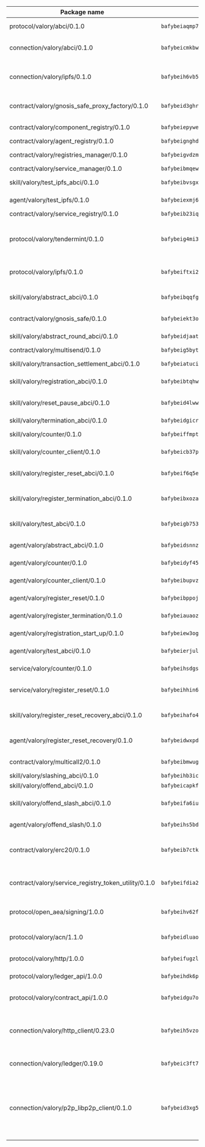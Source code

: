 | Package name                                                  | Package hash                                                  | Description                                                                                                                |
| ------------------------------------------------------------- | ------------------------------------------------------------- | -------------------------------------------------------------------------------------------------------------------------- |
| protocol/valory/abci/0.1.0                                    | `bafybeiaqmp7kocbfdboksayeqhkbrynvlfzsx4uy4x6nohywnmaig4an7u` | A protocol for ABCI requests and responses.                                                                                |
| connection/valory/abci/0.1.0                                  | `bafybeicmkbwcorbnv2aqf545anmbx6ouumh3kiqngqa7yue4vug7njzzpe` | connection to wrap communication with an ABCI server.                                                                      |
| connection/valory/ipfs/0.1.0                                  | `bafybeih6vb5dep45yap6zocu2h6fzhne62tmwnfc2qxhx55tvwijew6cae` | A connection responsible for uploading and downloading files from IPFS.                                                    |
| contract/valory/gnosis_safe_proxy_factory/0.1.0               | `bafybeid3ghrmh3pwevj3zjismwvuscqnoqjii43ylmu2rdk3huu5w3yiny` | Gnosis Safe proxy factory (GnosisSafeProxyFactory) contract                                                                |
| contract/valory/component_registry/0.1.0                      | `bafybeiepywewigowj533f55orx7oys3kk5lgdc247p2267scqfyp4gnqle` | Component registry contract                                                                                                |
| contract/valory/agent_registry/0.1.0                          | `bafybeignghdk7oqvyg722gz66tbuj2vj4vkatguj4b6lf5fqzqxkktcke4` | Agent registry contract                                                                                                    |
| contract/valory/registries_manager/0.1.0                      | `bafybeigvdzmxq2kfizvhwu43vcjlsddkftltv53e5xc7yqnadweari3kqi` | Registries Manager contract                                                                                                |
| contract/valory/service_manager/0.1.0                         | `bafybeibmqewfh5wnayopneyv4vx35n5k7loavzmcazyevntdoskw7vasom` | Service Manager contract                                                                                                   |
| skill/valory/test_ipfs_abci/0.1.0                             | `bafybeibvsgxbczgxix5u4laqy76umrrn45oqrszav3t3wipqttzqbavarq` | IPFS e2e testing application.                                                                                              |
| agent/valory/test_ipfs/0.1.0                                  | `bafybeiexmj6g4zoujuqfa6o4iasrkrtuitn7iij2k63px4m3weoahj4sqe` | Agent for testing the ABCI connection.                                                                                     |
| contract/valory/service_registry/0.1.0                        | `bafybeib23iqc474dbwih3teor3odjgoww4jtstpfz4dd7zkg6r5ejlvxry` | Service Registry contract                                                                                                  |
| protocol/valory/tendermint/0.1.0                              | `bafybeig4mi3vmlv5zpbjbfuzcgida6j5f2nhrpedxicmrrfjweqc5r7cra` | A protocol for communication between two AEAs to share tendermint configuration details.                                   |
| protocol/valory/ipfs/0.1.0                                    | `bafybeiftxi2qhreewgsc5wevogi7yc5g6hbcbo4uiuaibauhv3nhfcdtvm` | A protocol specification for IPFS requests and responses.                                                                  |
| skill/valory/abstract_abci/0.1.0                              | `bafybeibqqfgtjdfbvexjw6v4zasz5l6ssnw6joqgookfgpia2qqhvkt33e` | The abci skill provides a template of an ABCI application.                                                                 |
| contract/valory/gnosis_safe/0.1.0                             | `bafybeiekt3o3cedvf4hb6gubrs5usdys52hiw2ohjvqe532dvpuansaup4` | Gnosis Safe (GnosisSafeL2) contract                                                                                        |
| skill/valory/abstract_round_abci/0.1.0                        | `bafybeidjaatj5k2ejme33ybzhycmmcemnlpzysuur5tqc2pfqqlafoxmm4` | abstract round-based ABCI application                                                                                      |
| contract/valory/multisend/0.1.0                               | `bafybeig5byt5urg2d2bsecufxe5ql7f4mezg3mekfleeh32nmuusx66p4y` | MultiSend contract                                                                                                         |
| skill/valory/transaction_settlement_abci/0.1.0                | `bafybeiatucim5q7qpmxa6okygmotcwvgkqn5sf4xmmleujcg2pcrrvxxke` | ABCI application for transaction settlement.                                                                               |
| skill/valory/registration_abci/0.1.0                          | `bafybeibtqhwmbye7lshqlr75gmnjntu2pibssfxzh6s2eaznvbtp2ecjfi` | ABCI application for common apps.                                                                                          |
| skill/valory/reset_pause_abci/0.1.0                           | `bafybeid4lwwmmno5kaenia4wro6dfimm2hdsuvka7kgp7nnoia7umbmaou` | ABCI application for resetting and pausing app executions.                                                                 |
| skill/valory/termination_abci/0.1.0                           | `bafybeidgicrtvn4lfhdbtnnqkm7j3icyycckriie54muj3xjwygiptcxou` | Termination skill.                                                                                                         |
| skill/valory/counter/0.1.0                                    | `bafybeiffmptcwhlhcpdadxjcmwdvliudoineub4jq4lvlu4ecjw53sozkm` | The ABCI Counter application example.                                                                                      |
| skill/valory/counter_client/0.1.0                             | `bafybeicb37pj26xbknovfox5hwpuh26p3p44uh32tclpj5cwpgvhbmdl4y` | A client for the ABCI counter application.                                                                                 |
| skill/valory/register_reset_abci/0.1.0                        | `bafybeif6q5edc4hojerfgelv7wtn254rva7zi2ca3exevjpnaicpvdn6cy` | ABCI application for dummy skill that registers and resets                                                                 |
| skill/valory/register_termination_abci/0.1.0                  | `bafybeibxoza7mqsufoix53ouucwrzgh2ymva6zqdkqjrgqot5xwc5fjwru` | ABCI application for dummy skill that registers and resets                                                                 |
| skill/valory/test_abci/0.1.0                                  | `bafybeigb753ltyedz6sgwodcwo3dz5b6oxqspkqtnkheaxjbzqofge62ny` | ABCI application for testing the ABCI connection.                                                                          |
| agent/valory/abstract_abci/0.1.0                              | `bafybeidsnnzdjdmpwjxgrht46pwgrzon4zfziuzhlhqhwwpi45wwkfkx3m` | The abstract ABCI AEA - for testing purposes only.                                                                         |
| agent/valory/counter/0.1.0                                    | `bafybeidyf4564w7mqud3ulrw3zbv7x22ku32m4g24qmgmrfsrfgkjvn6cy` | The ABCI Counter example as an AEA                                                                                         |
| agent/valory/counter_client/0.1.0                             | `bafybeibupvzr4ctz6p2wyf6ll62k2bb2a3fyphqrg4bdoihc2wrpttjqia` | The ABCI Counter example as an AEA                                                                                         |
| agent/valory/register_reset/0.1.0                             | `bafybeibppojxyelzaup6wtiwzpg7icqj24eqjurolesm2lktbr25zrdoqm` | Register reset to replicate Tendermint issue.                                                                              |
| agent/valory/register_termination/0.1.0                       | `bafybeiauaozhkzmx44palc3gdsui7zfz2gemtnqyq3mlsjxfmx3tkvilem` | Register terminate to test the termination feature.                                                                        |
| agent/valory/registration_start_up/0.1.0                      | `bafybeiew3ogslg5lql5ojcir5lwp7x4zqaceyjyqjt33qdn3botf5ize4i` | Registration start-up ABCI example.                                                                                        |
| agent/valory/test_abci/0.1.0                                  | `bafybeierjulnwishz4xbtovj54nk3ldkmxm5v6gguvp4vp4xs3ischbnre` | Agent for testing the ABCI connection.                                                                                     |
| service/valory/counter/0.1.0                                  | `bafybeihsdgsrhdd2vkiwswqztt653wczwegs4umibi45jdrmc4gdssvlg4` | A set of agents incrementing a counter                                                                                     |
| service/valory/register_reset/0.1.0                           | `bafybeihhin6cqjrzebzirc2p33csei36dbpfpaqjunrrbgeivvkhxrh2hu` | Test and debug tendermint reset mechanism.                                                                                 |
| skill/valory/register_reset_recovery_abci/0.1.0               | `bafybeihafo4ppxofohlecktlsttqjcm4lfyzfym4rg55iqafm7zvrn3d74` | ABCI application for dummy skill that registers and resets                                                                 |
| agent/valory/register_reset_recovery/0.1.0                    | `bafybeidwxpdkb4srtzyopvsajzpy6jof7ge252ttzdihwkhrs6qqb7b7za` | Agent to showcase hard reset as a recovery mechanism.                                                                      |
| contract/valory/multicall2/0.1.0                              | `bafybeibmwuge37gb53otygkkmy3kqnaa5mobfxbfbbpt6ei65vmdojc3ri` | The MakerDAO multicall2 contract.                                                                                          |
| skill/valory/slashing_abci/0.1.0                              | `bafybeihb3icx4mstekbzsj7enwkx2tadmbho374odrbclvczz6mkw2if6u` | Slashing skill.                                                                                                            |
| skill/valory/offend_abci/0.1.0                                | `bafybeicapkfmhy26vo732qkdjofb2cwoy2g4er3t32jdp2sirloi7lyy7a` | Offend ABCI application.                                                                                                   |
| skill/valory/offend_slash_abci/0.1.0                          | `bafybeifa6iu7veaemdi2hbj7rqn6sdayfk5kll7wiv3oxj5ulgcdfjwjcy` | ABCI application used in order to test the slashing abci                                                                   |
| agent/valory/offend_slash/0.1.0                               | `bafybeihs5bddehmjerqdm23td4estocvoysn4ly7kwadn4tkibou2erzsa` | Offend and slash to test the slashing feature.                                                                             |
| contract/valory/erc20/0.1.0                                   | `bafybeib7ctk3deleyxayrqvropewefr2muj4kcqe3t3wscak25bjmxnqwe` | The scaffold contract scaffolds a contract to be implemented by the developer.                                             |
| contract/valory/service_registry_token_utility/0.1.0          | `bafybeifdia2y5546tvk6xzxeaqzf2n5n7dutj2hdzbgenxohaqhjtnjqm4` | The scaffold contract scaffolds a contract to be implemented by the developer.                                             |
| protocol/open_aea/signing/1.0.0                               | `bafybeihv62fim3wl2bayavfcg3u5e5cxu3b7brtu4cn5xoxd6lqwachasi` | A protocol for communication between skills and decision maker.                                                            |
| protocol/valory/acn/1.1.0                                     | `bafybeidluaoeakae3exseupaea4i3yvvk5vivyt227xshjlffywwxzcxqe` | The protocol used for envelope delivery on the ACN.                                                                        |
| protocol/valory/http/1.0.0                                    | `bafybeifugzl63kfdmwrxwphrnrhj7bn6iruxieme3a4ntzejf6kmtuwmae` | A protocol for HTTP requests and responses.                                                                                |
| protocol/valory/ledger_api/1.0.0                              | `bafybeihdk6psr4guxmbcrc26jr2cbgzpd5aljkqvpwo64bvaz7tdti2oni` | A protocol for ledger APIs requests and responses.                                                                         |
| protocol/valory/contract_api/1.0.0                            | `bafybeidgu7o5llh26xp3u3ebq3yluull5lupiyeu6iooi2xyymdrgnzq5i` | A protocol for contract APIs requests and responses.                                                                       |
| connection/valory/http_client/0.23.0                          | `bafybeih5vzo22p2umhqo52nzluaanxx7kejvvpcpdsrdymckkyvmsim6gm` | The HTTP_client connection that wraps a web-based client connecting to a RESTful API specification.                        |
| connection/valory/ledger/0.19.0                               | `bafybeic3ft7l7ca3qgnderm4xupsfmyoihgi27ukotnz7b5hdczla2enya` | A connection to interact with any ledger API and contract API.                                                             |
| connection/valory/p2p_libp2p_client/0.1.0                     | `bafybeid3xg5k2ol5adflqloy75ibgljmol6xsvzvezebsg7oudxeeolz7e` | The libp2p client connection implements a tcp connection to a running libp2p node as a traffic delegate to send/receive envelopes to/from agents in the DHT. |
